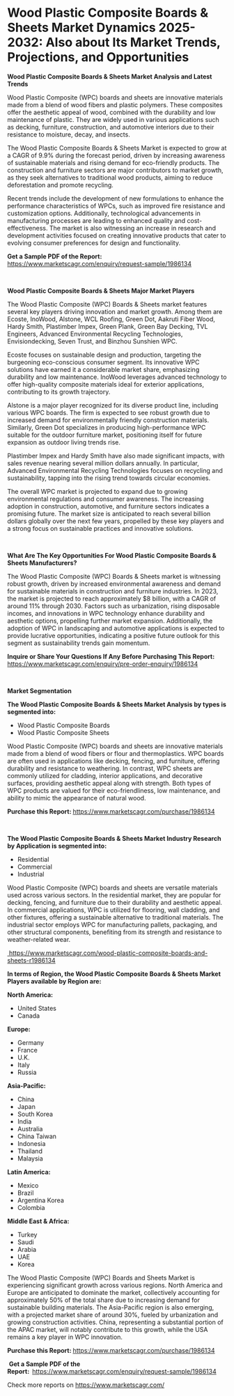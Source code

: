 <p><h1>Wood Plastic Composite Boards & Sheets Market Dynamics 2025-2032: Also about Its Market Trends, Projections, and Opportunities</h1></p><p><strong>Wood Plastic Composite Boards & Sheets Market Analysis and Latest Trends</strong></p>
<p><p>Wood Plastic Composite (WPC) boards and sheets are innovative materials made from a blend of wood fibers and plastic polymers. These composites offer the aesthetic appeal of wood, combined with the durability and low maintenance of plastic. They are widely used in various applications such as decking, furniture, construction, and automotive interiors due to their resistance to moisture, decay, and insects.</p><p>The Wood Plastic Composite Boards & Sheets Market is expected to grow at a CAGR of 9.9% during the forecast period, driven by increasing awareness of sustainable materials and rising demand for eco-friendly products. The construction and furniture sectors are major contributors to market growth, as they seek alternatives to traditional wood products, aiming to reduce deforestation and promote recycling.</p><p>Recent trends include the development of new formulations to enhance the performance characteristics of WPCs, such as improved fire resistance and customization options. Additionally, technological advancements in manufacturing processes are leading to enhanced quality and cost-effectiveness. The market is also witnessing an increase in research and development activities focused on creating innovative products that cater to evolving consumer preferences for design and functionality.</p></p>
<p><strong>Get a Sample PDF of the Report:&nbsp;</strong> <a href="https://www.marketscagr.com/enquiry/request-sample/1986134?utm_campaign=2138&utm_medium=2&utm_source=Github&utm_content=ia&utm_term=04022025&utm_id=wood-plastic-composite-boards-sheets">https://www.marketscagr.com/enquiry/request-sample/1986134</a></p>
<p>&nbsp;</p>
<p><strong>Wood Plastic Composite Boards & Sheets Major Market Players</strong></p>
<p><p>The Wood Plastic Composite (WPC) Boards & Sheets market features several key players driving innovation and market growth. Among them are Ecoste, InoWood, Alstone, WCL Roofing, Green Dot, Aakruti Fiber Wood, Hardy Smith, Plastimber Impex, Green Plank, Green Bay Decking, TVL Engineers, Advanced Environmental Recycling Technologies, Envisiondecking, Seven Trust, and Binzhou Sunshien WPC.</p><p>Ecoste focuses on sustainable design and production, targeting the burgeoning eco-conscious consumer segment. Its innovative WPC solutions have earned it a considerable market share, emphasizing durability and low maintenance. InoWood leverages advanced technology to offer high-quality composite materials ideal for exterior applications, contributing to its growth trajectory.</p><p>Alstone is a major player recognized for its diverse product line, including various WPC boards. The firm is expected to see robust growth due to increased demand for environmentally friendly construction materials. Similarly, Green Dot specializes in producing high-performance WPC suitable for the outdoor furniture market, positioning itself for future expansion as outdoor living trends rise.</p><p>Plastimber Impex and Hardy Smith have also made significant impacts, with sales revenue nearing several million dollars annually. In particular, Advanced Environmental Recycling Technologies focuses on recycling and sustainability, tapping into the rising trend towards circular economies.</p><p>The overall WPC market is projected to expand due to growing environmental regulations and consumer awareness. The increasing adoption in construction, automotive, and furniture sectors indicates a promising future. The market size is anticipated to reach several billion dollars globally over the next few years, propelled by these key players and a strong focus on sustainable practices and innovative solutions.</p></p>
<p>&nbsp;</p>
<p><strong>What Are The Key Opportunities For Wood Plastic Composite Boards & Sheets Manufacturers?</strong></p>
<p><p>The Wood Plastic Composite (WPC) Boards & Sheets market is witnessing robust growth, driven by increased environmental awareness and demand for sustainable materials in construction and furniture industries. In 2023, the market is projected to reach approximately $8 billion, with a CAGR of around 11% through 2030. Factors such as urbanization, rising disposable incomes, and innovations in WPC technology enhance durability and aesthetic options, propelling further market expansion. Additionally, the adoption of WPC in landscaping and automotive applications is expected to provide lucrative opportunities, indicating a positive future outlook for this segment as sustainability trends gain momentum.</p></p>
<p><strong>Inquire or Share Your Questions If Any Before Purchasing This Report:</strong> <a href="https://www.marketscagr.com/enquiry/pre-order-enquiry/1986134?utm_campaign=2138&utm_medium=2&utm_source=Github&utm_content=ia&utm_term=04022025&utm_id=wood-plastic-composite-boards-sheets">https://www.marketscagr.com/enquiry/pre-order-enquiry/1986134</a></p>
<p>&nbsp;</p>
<p><strong>Market Segmentation</strong></p>
<p><strong>The Wood Plastic Composite Boards & Sheets Market Analysis by types is segmented into:</strong></p>
<p><ul><li>Wood Plastic Composite Boards</li><li>Wood Plastic Composite Sheets</li></ul></p>
<p><p>Wood Plastic Composite (WPC) boards and sheets are innovative materials made from a blend of wood fibers or flour and thermoplastics. WPC boards are often used in applications like decking, fencing, and furniture, offering durability and resistance to weathering. In contrast, WPC sheets are commonly utilized for cladding, interior applications, and decorative surfaces, providing aesthetic appeal along with strength. Both types of WPC products are valued for their eco-friendliness, low maintenance, and ability to mimic the appearance of natural wood.</p></p>
<p><strong>Purchase this Report:&nbsp;</strong><a href="https://www.marketscagr.com/purchase/1986134?utm_campaign=2138&utm_medium=2&utm_source=Github&utm_content=ia&utm_term=04022025&utm_id=wood-plastic-composite-boards-sheets">https://www.marketscagr.com/purchase/1986134</a></p>
<p>&nbsp;</p>
<p><strong>The Wood Plastic Composite Boards & Sheets Market Industry Research by Application is segmented into:</strong></p>
<p><ul><li>Residential</li><li>Commercial</li><li>Industrial</li></ul></p>
<p><p>Wood Plastic Composite (WPC) boards and sheets are versatile materials used across various sectors. In the residential market, they are popular for decking, fencing, and furniture due to their durability and aesthetic appeal. In commercial applications, WPC is utilized for flooring, wall cladding, and other fixtures, offering a sustainable alternative to traditional materials. The industrial sector employs WPC for manufacturing pallets, packaging, and other structural components, benefiting from its strength and resistance to weather-related wear.</p></p>
<p><a href="https://www.marketscagr.com/wood-plastic-composite-boards-and-sheets-r1986134?utm_campaign=2138&utm_medium=2&utm_source=Github&utm_content=ia&utm_term=04022025&utm_id=wood-plastic-composite-boards-sheets">&nbsp;https://www.marketscagr.com/wood-plastic-composite-boards-and-sheets-r1986134</a></p>
<p><strong>In terms of Region, the Wood Plastic Composite Boards & Sheets Market Players available by Region are:</strong></p>
<p>
    <p> <strong> North America: </strong>
        <ul>
            <li>United States</li>
            <li>Canada</li>
        </ul>
        </p> 
    <p> <strong> Europe: </strong>
        <ul>
            <li>Germany</li>
            <li>France</li>
            <li>U.K.</li>
            <li>Italy</li>
            <li>Russia</li>
        </ul>
        </p> 
    <p> <strong> Asia-Pacific: </strong>
        <ul>
            <li>China</li>
            <li>Japan</li>
            <li>South Korea</li>
            <li>India</li>
            <li>Australia</li>
            <li>China Taiwan</li>
            <li>Indonesia</li>
            <li>Thailand</li>
            <li>Malaysia</li>
        </ul>
        </p> 
    <p> <strong> Latin America: </strong>
        <ul>
            <li>Mexico</li>
            <li>Brazil</li>
            <li>Argentina Korea</li>
            <li>Colombia</li>
        </ul>
        </p> 
    <p> <strong> Middle East & Africa: </strong>
        <ul>
            <li>Turkey</li>
            <li>Saudi</li>
            <li>Arabia</li>
            <li>UAE</li>
            <li>Korea</li>
        </ul>
    </p>
    </p>
<p><p>The Wood Plastic Composite (WPC) Boards and Sheets Market is experiencing significant growth across various regions. North America and Europe are anticipated to dominate the market, collectively accounting for approximately 50% of the total share due to increasing demand for sustainable building materials. The Asia-Pacific region is also emerging, with a projected market share of around 30%, fueled by urbanization and growing construction activities. China, representing a substantial portion of the APAC market, will notably contribute to this growth, while the USA remains a key player in WPC innovation.</p></p>
<p><strong>Purchase this Report: </strong><a href="https://www.marketscagr.com/purchase/1986134?utm_campaign=2138&utm_medium=2&utm_source=Github&utm_content=ia&utm_term=04022025&utm_id=wood-plastic-composite-boards-sheets">https://www.marketscagr.com/purchase/1986134</a></p>
<p>&nbsp;<strong>Get a Sample PDF of the Report:&nbsp;&nbsp;</strong><a href="https://www.marketscagr.com/enquiry/request-sample/1986134?utm_campaign=2138&utm_medium=2&utm_source=Github&utm_content=ia&utm_term=04022025&utm_id=wood-plastic-composite-boards-sheets">https://www.marketscagr.com/enquiry/request-sample/1986134</a></p>
<p><strong></strong></p>
<p>Check more reports on <a href="https://www.marketscagr.com/?utm_campaign=2138&utm_medium=2&utm_source=Github&utm_content=ia&utm_term=04022025&utm_id=wood-plastic-composite-boards-sheets">https://www.marketscagr.com/</a></p>